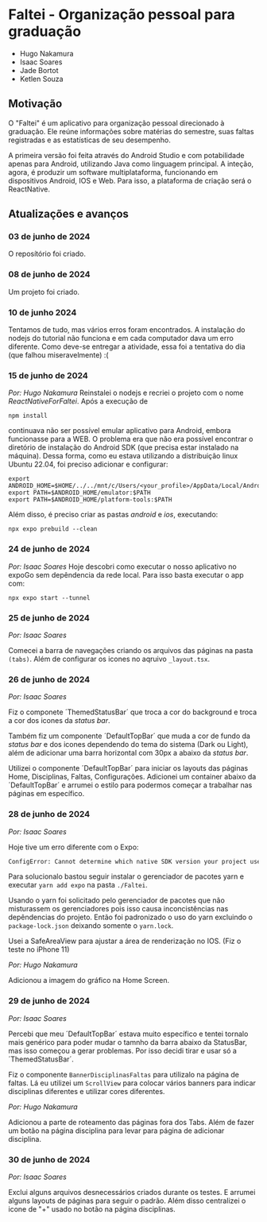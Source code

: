 # Faltei - Organização pessoal para graduação

* Hugo Nakamura
* Isaac Soares
* Jade Bortot
* Ketlen Souza

## Motivação

O "Faltei" é um aplicativo para organização pessoal direcionado à graduação. Ele reúne informações sobre matérias do semestre, suas faltas registradas e as estatísticas de seu desempenho.

A primeira versão foi feita através do Android Studio e com potabilidade apenas para Android, utilizando Java como linguagem principal. A inteção, agora, é produzir um software multiplataforma, funcionando em dispositivos Android, IOS e Web. Para isso, a plataforma de criação será o ReactNative.

## Atualizações e avanços
### 03 de junho de 2024

O reposítório foi criado.

### 08 de junho de 2024

Um projeto foi criado.

### 10 de junho 2024

Tentamos de tudo, mas vários erros foram encontrados. A instalação do nodejs do tutorial não funciona e em cada computador dava um erro diferente. Como deve-se entregar a atividade, essa foi a tentativa do dia (que falhou miseravelmente) :(

### 15 de junho de 2024
*Por: Hugo Nakamura*
Reinstalei o nodejs e recriei o projeto com o nome *ReactNativeForFaltei*. Após a execução de

```
npm install
```

continuava não ser possível emular aplicativo para Android, embora funcionasse para a WEB. O problema era que não era possível encontrar o diretório de instalação do Android SDK (que precisa estar instalado na máquina). Dessa forma, como eu estava utilizando a distribuição linux Ubuntu 22.04, foi preciso adicionar e configurar:

```
export ANDROID_HOME=$HOME/../../mnt/c/Users/<your_profile>/AppData/Local/Android/Sdk
export PATH=$ANDROID_HOME/emulator:$PATH
export PATH=$ANDROID_HOME/platform-tools:$PATH
```

Além disso, é preciso criar as pastas *android* e *ios*, executando:

```
npx expo prebuild --clean
```
### 24 de junho de 2024
*Por: Isaac Soares*
Hoje descobri como executar o nosso aplicativo no expoGo sem depêndencia da rede local. Para isso basta executar o app com:

```
npx expo start --tunnel
```

### 25 de junho de 2024
*Por: Isaac Soares*

Comecei a barra de navegações criando os arquivos das páginas na pasta `(tabs)`. Além de configurar os icones no aqruivo `_layout.tsx`.

### 26 de junho de 2024
*Por: Isaac Soares*

Fiz o componete ´ThemedStatusBar´ que troca a cor do background e troca a cor dos icones da *status bar*.

Também fiz um componente ´DefaultTopBar´ que muda a cor de fundo da *status bar* e dos icones dependendo do tema do sistema (Dark ou Light), além de adicionar uma barra horizontal com 30px a abaixo da *status bar*.

Utilizei o componente ´DefaultTopBar´ para iniciar os layouts das páginas Home, Disciplinas, Faltas, Configurações. Adicionei um container abaixo da ´DefaultTopBar´ e arrumei o estilo para podermos começar a trabalhar nas páginas em específico.

### 28 de junho de 2024
*Por: Isaac Soares*

Hoje tive um erro diferente com o Expo:

```bash
ConfigError: Cannot determine which native SDK version your project uses because the module `expo` is not installed.
```

Para solucionalo bastou seguir instalar o gerenciador de pacotes yarn e executar `yarn add expo` na pasta `./Faltei`.

Usando o yarn foi solicitado pelo gerenciador de pacotes que não misturassem os gerenciadores pois isso causa inconcistências nas depêndencias do projeto. Então foi padronizado o uso do yarn excluindo o `package-lock.json` deixando somente o `yarn.lock`.

Usei a SafeAreaView para ajustar a área de renderização no IOS. (Fiz o teste no iPhone 11)

*Por: Hugo Nakamura*

Adicionou a imagem do gráfico na Home Screen.

### 29 de junho de 2024
*Por: Isaac Soares*

Percebi que meu ´DefaultTopBar´ estava muito específico e tentei tornalo mais genérico para poder mudar o tamnho da barra abaixo da StatusBar, mas isso começou a gerar problemas. Por isso decidi tirar e usar só a ´ThemedStatusBar´.

Fiz o componente `BannerDisciplinasFaltas` para utilizalo na página de faltas. Lá eu utilizei um `ScrollView` para colocar vários banners para indicar disciplinas diferentes e utilizar cores diferentes.

*Por: Hugo Nakamura*

Adicionou a parte de roteamento das páginas fora dos Tabs. Além de fazer um botão na página disciplina para levar para página de adicionar disciplina.

### 30 de junho de 2024
*Por: Isaac Soares*

Exclui alguns arquivos desnecessários criados durante os testes. E arrumei alguns layouts de páginas para seguir o padrão. Além disso centralizei o icone de "+" usado no botão na página disciplinas. 